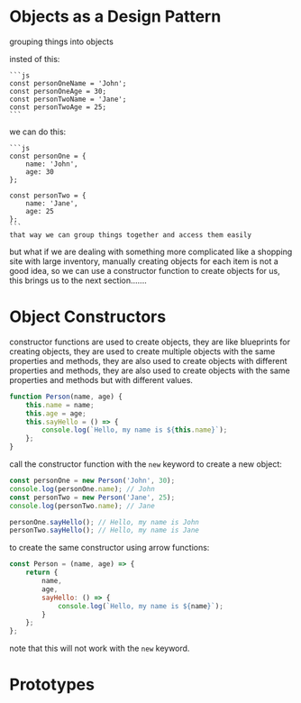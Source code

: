 # Objects as a Design Pattern

grouping things into objects

insted of this:
    
    ```js
    const personOneName = 'John';
    const personOneAge = 30;
    const personTwoName = 'Jane';
    const personTwoAge = 25;
    ```

we can do this:
    
    ```js
    const personOne = {
        name: 'John',
        age: 30
    };

    const personTwo = {
        name: 'Jane',
        age: 25
    };
    ```
    that way we can group things together and access them easily

but what if we are dealing with something more complicated like a shopping site with large inventory, manually creating objects for each item is not a good idea, so we can use a constructor function to create objects for us, this brings us to the next section.......

# Object Constructors

constructor functions are used to create objects, they are like blueprints for creating objects, they are used to create multiple objects with the same properties and methods, they are also used to create objects with different properties and methods, they are also used to create objects with the same properties and methods but with different values.

```js
function Person(name, age) {
    this.name = name;
    this.age = age;
    this.sayHello = () => {
        console.log(`Hello, my name is ${this.name}`);
    };
}
```

call the constructor function with the `new` keyword to create a new object:

```js
const personOne = new Person('John', 30);
console.log(personOne.name); // John
const personTwo = new Person('Jane', 25);
console.log(personTwo.name); // Jane

personOne.sayHello(); // Hello, my name is John
personTwo.sayHello(); // Hello, my name is Jane
```

to create the same constructor using arrow functions:

```js
const Person = (name, age) => {
    return {
        name,
        age,
        sayHello: () => {
            console.log(`Hello, my name is ${name}`);
        }
    };
};
```
note that this will not work with the `new` keyword.

# Prototypes